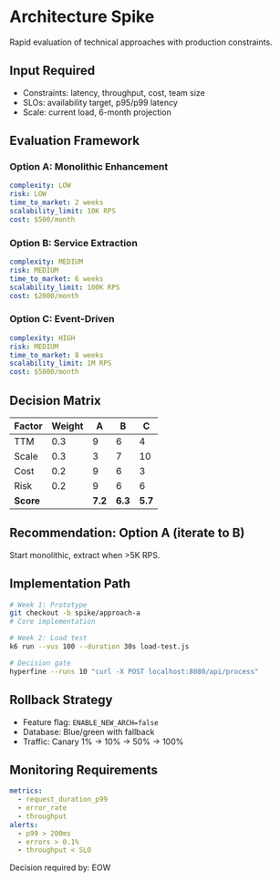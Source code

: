 # Architecture Spike

Rapid evaluation of technical approaches with production constraints.

## Input Required
- Constraints: latency, throughput, cost, team size
- SLOs: availability target, p95/p99 latency
- Scale: current load, 6-month projection

## Evaluation Framework

### Option A: Monolithic Enhancement
```yaml
complexity: LOW
risk: LOW  
time_to_market: 2 weeks
scalability_limit: 10K RPS
cost: $500/month
```

### Option B: Service Extraction  
```yaml
complexity: MEDIUM
risk: MEDIUM
time_to_market: 6 weeks
scalability_limit: 100K RPS
cost: $2000/month
```

### Option C: Event-Driven
```yaml
complexity: HIGH
risk: MEDIUM
time_to_market: 8 weeks
scalability_limit: 1M RPS
cost: $5000/month
```

## Decision Matrix
| Factor | Weight | A | B | C |
|--------|--------|---|---|---|
| TTM | 0.3 | 9 | 6 | 4 |
| Scale | 0.3 | 3 | 7 | 10 |
| Cost | 0.2 | 9 | 6 | 3 |
| Risk | 0.2 | 9 | 6 | 6 |
| **Score** | | **7.2** | **6.3** | **5.7** |

## Recommendation: Option A (iterate to B)

Start monolithic, extract when >5K RPS.

## Implementation Path
```bash
# Week 1: Prototype
git checkout -b spike/approach-a
# Core implementation

# Week 2: Load test
k6 run --vus 100 --duration 30s load-test.js

# Decision gate
hyperfine --runs 10 "curl -X POST localhost:8080/api/process"
```

## Rollback Strategy
- Feature flag: `ENABLE_NEW_ARCH=false`
- Database: Blue/green with fallback
- Traffic: Canary 1% → 10% → 50% → 100%

## Monitoring Requirements
```yaml
metrics:
  - request_duration_p99
  - error_rate
  - throughput
alerts:
  - p99 > 200ms
  - errors > 0.1%
  - throughput < SLO
```

Decision required by: EOW